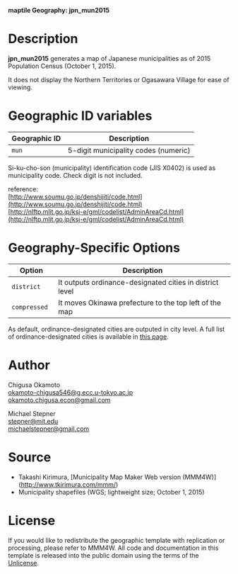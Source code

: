 **maptile  Geography: jpn_mun2015**

# Description

**jpn_mun2015** generates a map of Japanese municipalities as of 2015 Population Census (October 1, 2015).

It does not display the Northern Territories or Ogasawara Village for ease of viewing.

# Geographic ID variables


|Geographic ID|Description|
|---|---|
|`mun`|5-digit municipality codes (numeric)|


Si-ku-cho-son (municipality) identification code (JIS X0402) is used as municipality code. Check digit is not included.


reference:  
[http://www.soumu.go.jp/denshijiti/code.html](http://www.soumu.go.jp/denshijiti/code.html)  
[http://nlftp.mlit.go.jp/ksj-e/gml/codelist/AdminAreaCd.html](http://nlftp.mlit.go.jp/ksj-e/gml/codelist/AdminAreaCd.html)


# Geography-Specific Options


|Option|Description|
|---|---|
|`district`| It outputs ordinance-designated cities in district level |
|`compressed `| It moves Okinawa prefecture to the top left of the map |

As default, ordinance-designated cities are outputed in city level. A full list of ordinance-designated cities is available in [this page](http://www.soumu.go.jp/main_sosiki/jichi_gyousei/bunken/shitei_toshi-ichiran.html).

# Author

Chigusa Okamoto  
okamoto-chigusa546@g.ecc.u-tokyo.ac.jp  
okamoto.chigusa.econ@gmail.com


Michael Stepner  
stepner@mit.edu  
michaelstepner@gmail.com

# Source

- Takashi Kirimura, [Municipality Map Maker Web version (MMM4W)] (http://www.tkirimura.com/mmm/)
- Municipality shapefiles (WGS;  lightweight size; October 1, 2015) 



# License

If you would like to redistribute the geographic template with replication or processing, please refer to MMM4W. All code and documentation in this template is released into the public domain using the terms of the [Unlicense](http://unlicense.org/).
